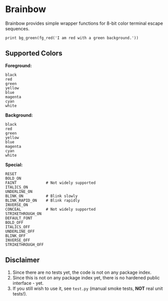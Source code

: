 # Brainbow

Brainbow provides simple wrapper functions for 8-bit color terminal escape
sequences.

    print bg_green(fg_red('I am red with a green background.'))


## Supported Colors

**Foreground:**

    black
    red
    green
    yellow
    blue
    magenta
    cyan
    white

**Background:**

    black
    red
    green
    yellow
    blue
    magenta
    cyan
    white


**Special:**

    RESET
    BOLD_ON
    FAINT             # Not widely supported
    ITALICS_ON
    UNDERLINE_ON
    BLINK_ON          # Blink slowly
    BLINK_RAPID_ON    # Blink rapidly
    INVERSE_ON
    CONCEAL           # Not widely supported
    STRIKETHROUGH_ON
    DEFAULT_FONT
    BOLD_OFF
    ITALICS_OFF
    UNDERLINE_OFF
    BLINK_OFF
    INVERSE_OFF
    STRIKETHROUGH_OFF

## Disclaimer

1. Since there are no tests yet, the code is not on any package index.
2. Since this is not on any package index yet, there is no hardened public
   interface - yet.
3. If you still wish to use it, see `test.py` (manual smoke tests, **NOT**
   real unit tests!).
